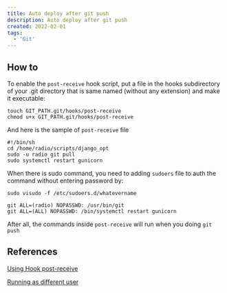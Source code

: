 ```yaml
---
title: Auto deploy after git push
description: Auto deploy after git push
created: 2022-02-01
tags:
  - 'Git'
---
```


## How to

To enable the ```post-receive``` hook script, put a file in the hooks subdirectory of your .git directory that is same named (without any extension) and make it executable:

```shell
touch GIT_PATH.git/hooks/post-receive
chmod u+x GIT_PATH.git/hooks/post-receive
```

And here is the sample of ```post-receive``` file  
```shell
#!/bin/sh
cd /home/radio/scripts/django_opt
sudo -u radio git pull
sudo systemctl restart gunicorn
```

When there is sudo command, you need to adding ```sudoers``` file to auth the command without entering password by:

`sudo visudo -f /etc/sudoers.d/whatevername`
```shell
git ALL=(radio) NOPASSWD: /usr/bin/git
git ALL=(ALL) NOPASSWD: /bin/systemctl restart gunicorn
```

After all, the commands inside `post-receive`  will run when you doing `git push`


## References

[Using Hook post-receive](https://www.digitalocean.com/community/tutorials/how-to-set-up-automatic-deployment-with-git-with-a-vps)

[Running as different user](https://superuser.com/questions/745762/how-to-execute-commands-as-root-in-git-post-receive-hook)